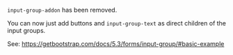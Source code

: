 `input-group-addon` has been removed.

You can now just add buttons and `input-group-text` as direct children
of the input groups.

See: https://getbootstrap.com/docs/5.3/forms/input-group/#basic-example
